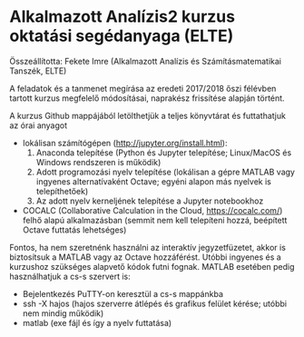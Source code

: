 # Alkalmazott Analízis2 kurzus oktatási segédanyaga (ELTE)

Összeállította: Fekete Imre (Alkalmazott Analízis és Számításmatematikai Tanszék, ELTE) 
<br>

A feladatok és a tanmenet megírása az eredeti 2017/2018 őszi félévben tartott kurzus megfelelő módosításai, naprakész frissítése alapján történt.  

A kurzus Github mappájából letölthetjük a teljes könyvtárat és futtathatjuk az órai anyagot
+ lokálisan számítógépen 
(http://jupyter.org/install.html):
  1) Anaconda telepítése (Python és Jupyter telepítése; Linux/MacOS és Windows rendszeren is működik)
  2) Adott programozási nyelv telepítése (lokálisan a gépre MATLAB vagy ingyenes alternatívaként Octave; egyéni alapon más nyelvek is telepíthetőek)
  3) Az adott nyelv kerneljének telepítése a Jupyter notebookhoz
+ COCALC (Collaborative Calculation in the Cloud, https://cocalc.com/) felhő alapú alkalmazásban (semmit nem kell telepíteni hozzá, beépített Octave futtatás lehetséges)

Fontos, ha nem szeretnénk használni az interaktív jegyzetfüzetet, akkor is biztosítsuk a MATLAB vagy az Octave hozzáférést. Utóbbi ingyenes és a kurzushoz szükséges alapvető kódok futni fognak. MATLAB esetében pedig használhatjuk a cs-s szervert is:
+ Bejelentkezés PuTTY-on keresztül a cs-s mappánkba
+ ssh -X hajos (hajos szerverre átlépés és grafikus felület kérése; utóbbi nem mindig működik)
+ matlab (exe fájl és így a nyelv futtatása)


